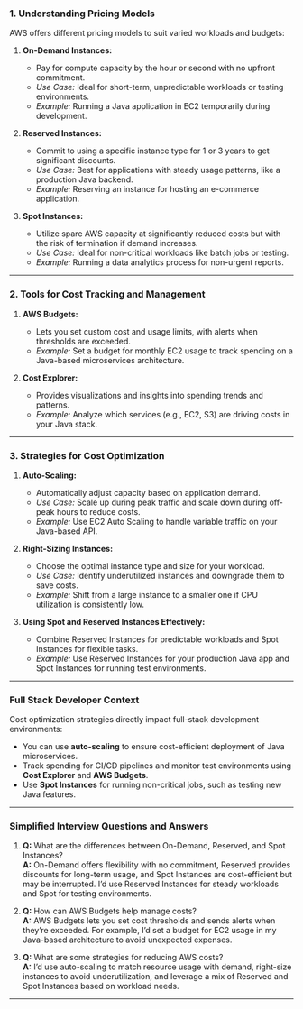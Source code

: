 ### **1. Understanding Pricing Models**

AWS offers different pricing models to suit varied workloads and budgets:

1. **On-Demand Instances:**  
   - Pay for compute capacity by the hour or second with no upfront commitment.  
   - *Use Case:* Ideal for short-term, unpredictable workloads or testing environments.  
   - *Example:* Running a Java application in EC2 temporarily during development.

2. **Reserved Instances:**  
   - Commit to using a specific instance type for 1 or 3 years to get significant discounts.  
   - *Use Case:* Best for applications with steady usage patterns, like a production Java backend.  
   - *Example:* Reserving an instance for hosting an e-commerce application.

3. **Spot Instances:**  
   - Utilize spare AWS capacity at significantly reduced costs but with the risk of termination if demand increases.  
   - *Use Case:* Ideal for non-critical workloads like batch jobs or testing.  
   - *Example:* Running a data analytics process for non-urgent reports.

---

### **2. Tools for Cost Tracking and Management**

1. **AWS Budgets:**  
   - Lets you set custom cost and usage limits, with alerts when thresholds are exceeded.  
   - *Example:* Set a budget for monthly EC2 usage to track spending on a Java-based microservices architecture.

2. **Cost Explorer:**  
   - Provides visualizations and insights into spending trends and patterns.  
   - *Example:* Analyze which services (e.g., EC2, S3) are driving costs in your Java stack.

---

### **3. Strategies for Cost Optimization**

1. **Auto-Scaling:**  
   - Automatically adjust capacity based on application demand.  
   - *Use Case:* Scale up during peak traffic and scale down during off-peak hours to reduce costs.  
   - *Example:* Use EC2 Auto Scaling to handle variable traffic on your Java-based API.

2. **Right-Sizing Instances:**  
   - Choose the optimal instance type and size for your workload.  
   - *Use Case:* Identify underutilized instances and downgrade them to save costs.  
   - *Example:* Shift from a large instance to a smaller one if CPU utilization is consistently low.

3. **Using Spot and Reserved Instances Effectively:**  
   - Combine Reserved Instances for predictable workloads and Spot Instances for flexible tasks.  
   - *Example:* Use Reserved Instances for your production Java app and Spot Instances for running test environments.

---

### **Full Stack Developer Context**
Cost optimization strategies directly impact full-stack development environments:
- You can use **auto-scaling** to ensure cost-efficient deployment of Java microservices.
- Track spending for CI/CD pipelines and monitor test environments using **Cost Explorer** and **AWS Budgets**.
- Use **Spot Instances** for running non-critical jobs, such as testing new Java features.

---

### **Simplified Interview Questions and Answers**

1. **Q:** What are the differences between On-Demand, Reserved, and Spot Instances?  
   **A:** On-Demand offers flexibility with no commitment, Reserved provides discounts for long-term usage, and Spot Instances are cost-efficient but may be interrupted. I’d use Reserved Instances for steady workloads and Spot for testing environments.

2. **Q:** How can AWS Budgets help manage costs?  
   **A:** AWS Budgets lets you set cost thresholds and sends alerts when they’re exceeded. For example, I’d set a budget for EC2 usage in my Java-based architecture to avoid unexpected expenses.

3. **Q:** What are some strategies for reducing AWS costs?  
   **A:** I’d use auto-scaling to match resource usage with demand, right-size instances to avoid underutilization, and leverage a mix of Reserved and Spot Instances based on workload needs.

---
